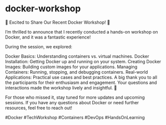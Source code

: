 # docker-workshop
🚀 Excited to Share Our Recent Docker Workshop! 🚀

I’m thrilled to announce that I recently conducted a hands-on workshop on Docker, and it was a fantastic experience!

During the session, we explored:

Docker Basics: Understanding containers vs. virtual machines.
Docker Installation: Getting Docker up and running on your system.
Creating Docker Images: Building custom images for your applications.
Managing Containers: Running, stopping, and debugging containers.
Real-world Applications: Practical use cases and best practices.
A big thank you to all the participants for their enthusiasm and engagement. Your questions and interactions made the workshop lively and insightful. 🌟

For those who missed it, stay tuned for more updates and upcoming sessions. If you have any questions about Docker or need further resources, feel free to reach out!

#Docker #TechWorkshop #Containers #DevOps #HandsOnLearning

